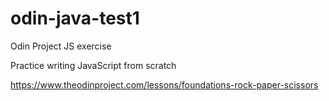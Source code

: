 # odin-java-test1
Odin Project JS exercise

Practice writing JavaScript from scratch

https://www.theodinproject.com/lessons/foundations-rock-paper-scissors
